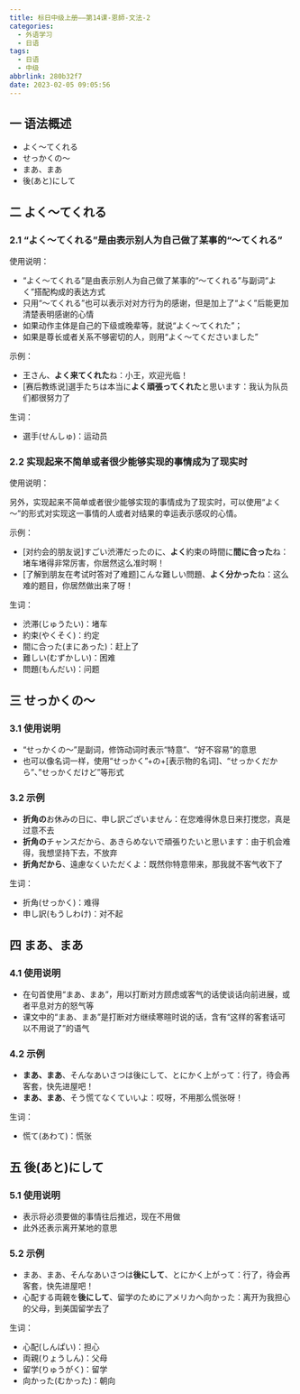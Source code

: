 ```yaml
---
title: 标日中级上册——第14课-恩師-文法-2
categories:
  - 外语学习
  - 日语
tags:
  - 日语
  - 中级
abbrlink: 280b32f7
date: 2023-02-05 09:05:56
---
```

## 一 语法概述

* よく～てくれる
* せっかくの～
* まあ、まあ
* 後(あと)にして

<!--more-->

## 二  よく～てくれる

### 2.1 “よく～てくれる”是由表示别人为自己做了某事的“～てくれる”

使用说明：

* “よく～てくれる”是由表示别人为自己做了某事的“～てくれる”与副词“よく”搭配构成的表达方式
* 只用“～てくれる”也可以表示对对方行为的感谢，但是加上了“よく”后能更加清楚表明感谢的心情
* 如果动作主体是自己的下级或晚辈等，就说“よく～てくれた”；
* 如果是尊长或者关系不够密切的人，则用“よく～てくださいました”

示例：

* 王さん、**よく来てくれた**ね：小王，欢迎光临！
* [赛后教练说]選手たちは本当に**よく頑張ってくれた**と思います：我认为队员们都很努力了

生词：

* 選手(せんしゅ)：运动员

### 2.2 实现起来不简单或者很少能够实现的事情成为了现实时

使用说明：

另外，实现起来不简单或者很少能够实现的事情成为了现实时，可以使用“よく～”的形式对实现这一事情的人或者对结果的幸运表示感叹的心情。

示例：

* [对约会的朋友说]すごい渋滞だったのに、**よく**約束の時間に**間に合った**ね：堵车堵得非常厉害，你居然这么准时啊！
* [了解到朋友在考试时答对了难题]こんな難しい問題、**よく分かった**ね：这么难的题目，你居然做出来了呀！

生词：

* 渋滞(じゅうたい)：堵车
* 約束(やくそく)：约定
* 間に合った(まにあった)：赶上了
* 難しい(むずかしい)：困难
* 問題(もんだい)：问题

## 三 せっかくの～

### 3.1 使用说明

* “せっかくの～”是副词，修饰动词时表示“特意”、“好不容易”的意思
* 也可以像名词一样，使用“せっかく”+の+[表示物的名词]、“せっかくだから”、”せっかくだけど”等形式

### 3.2 示例

* **折角の**お休みの日に、申し訳ございません：在您难得休息日来打搅您，真是过意不去
* **折角の**チャンスだから、あきらめないで頑張りたいと思います：由于机会难得，我想坚持下去，不放弃
* **折角だから**、遠慮なくいただくよ：既然你特意带来，那我就不客气收下了

生词：

* 折角(せっかく)：难得
* 申し訳(もうしわけ)：对不起

## 四 まあ、まあ

### 4.1 使用说明

* 在句首使用“まあ、まあ”，用以打断对方顾虑或客气的话使谈话向前进展，或者平息对方的怒气等
* 课文中的“まあ、まあ”是打断对方继续寒暄时说的话，含有“这样的客套话可以不用说了”的语气

### 4.2 示例

* **まあ、まあ**、そんなあいさつは後にして、とにかく上がって：行了，待会再客套，快先进屋吧！
* **まあ、まあ**、そう慌てなくていいよ：哎呀，不用那么慌张呀！

生词：

* 慌て(あわて)：慌张

## 五 後(あと)にして

### 5.1 使用说明

* 表示将必须要做的事情往后推迟，现在不用做
* 此外还表示离开某地的意思

### 5.2 示例

* まあ、まあ、そんなあいさつは**後にして**、とにかく上がって：行了，待会再客套，快先进屋吧！
* 心配する両親を**後にして**、留学のためにアメリカへ向かった：离开为我担心的父母，到美国留学去了

生词：

* 心配(しんぱい)：担心
* 両親(りょうしん)：父母
* 留学(りゅうがく)：留学
* 向かった(むかった)：朝向